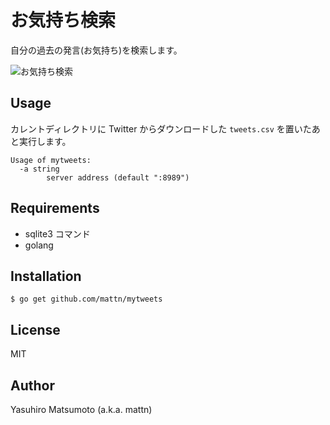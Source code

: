 # お気持ち検索

自分の過去の発言(お気持ち)を検索します。

![お気持ち検索](http://go-gyazo.appspot.com/07e94bb149ddca1b.png)

## Usage

カレントディレクトリに Twitter からダウンロードした `tweets.csv` を置いたあと実行します。

```
Usage of mytweets:
  -a string
    	server address (default ":8989")
```

## Requirements

* sqlite3 コマンド
* golang

## Installation

```
$ go get github.com/mattn/mytweets
```

## License

MIT

## Author

Yasuhiro Matsumoto (a.k.a. mattn)
